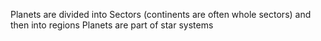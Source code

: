 Planets are divided into Sectors (continents are often whole sectors) and then into regions
Planets are part of star systems
